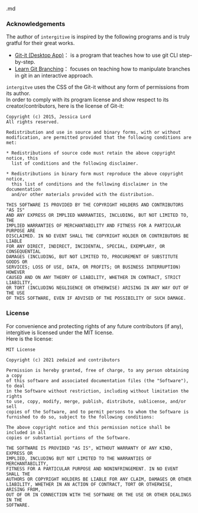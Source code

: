 .md
### Acknowledgements
The author of `intergitive` is inspired by the following programs and is truly gratful for their great works.  
- [Git-it (Desktop App)](https://github.com/jlord/git-it-electron)： is a program that teaches how to use git CLI step-by-step.  
- [Learn Git Branching](https://learngitbranching.js.org/?locale=https://learngitbranching.js.org/?locale=en_US)： focuses on teaching how to manipulate branches in git in an interactive approach.  

`intergitve` uses the CSS of the Git-it without any form of permissions from its author.  
In order to comply with its program license and show respect to its creator/contributors, here is the license of Git-it:  

```
Copyright (c) 2015, Jessica Lord
All rights reserved.

Redistribution and use in source and binary forms, with or without
modification, are permitted provided that the following conditions are met:

* Redistributions of source code must retain the above copyright notice, this
  list of conditions and the following disclaimer.

* Redistributions in binary form must reproduce the above copyright notice,
  this list of conditions and the following disclaimer in the documentation
  and/or other materials provided with the distribution.

THIS SOFTWARE IS PROVIDED BY THE COPYRIGHT HOLDERS AND CONTRIBUTORS "AS IS"
AND ANY EXPRESS OR IMPLIED WARRANTIES, INCLUDING, BUT NOT LIMITED TO, THE
IMPLIED WARRANTIES OF MERCHANTABILITY AND FITNESS FOR A PARTICULAR PURPOSE ARE
DISCLAIMED. IN NO EVENT SHALL THE COPYRIGHT HOLDER OR CONTRIBUTORS BE LIABLE
FOR ANY DIRECT, INDIRECT, INCIDENTAL, SPECIAL, EXEMPLARY, OR CONSEQUENTIAL
DAMAGES (INCLUDING, BUT NOT LIMITED TO, PROCUREMENT OF SUBSTITUTE GOODS OR
SERVICES; LOSS OF USE, DATA, OR PROFITS; OR BUSINESS INTERRUPTION) HOWEVER
CAUSED AND ON ANY THEORY OF LIABILITY, WHETHER IN CONTRACT, STRICT LIABILITY,
OR TORT (INCLUDING NEGLIGENCE OR OTHERWISE) ARISING IN ANY WAY OUT OF THE USE
OF THIS SOFTWARE, EVEN IF ADVISED OF THE POSSIBILITY OF SUCH DAMAGE.
```  

### License  
For convenience and protecting rights of any future contributors (if any), intergitive is licensed under the MIT license.  
Here is the license:  

```
MIT License

Copyright (c) 2021 zedaizd and contributors

Permission is hereby granted, free of charge, to any person obtaining a copy
of this software and associated documentation files (the "Software"), to deal
in the Software without restriction, including without limitation the rights
to use, copy, modify, merge, publish, distribute, sublicense, and/or sell
copies of the Software, and to permit persons to whom the Software is
furnished to do so, subject to the following conditions:

The above copyright notice and this permission notice shall be included in all
copies or substantial portions of the Software.

THE SOFTWARE IS PROVIDED "AS IS", WITHOUT WARRANTY OF ANY KIND, EXPRESS OR
IMPLIED, INCLUDING BUT NOT LIMITED TO THE WARRANTIES OF MERCHANTABILITY,
FITNESS FOR A PARTICULAR PURPOSE AND NONINFRINGEMENT. IN NO EVENT SHALL THE
AUTHORS OR COPYRIGHT HOLDERS BE LIABLE FOR ANY CLAIM, DAMAGES OR OTHER
LIABILITY, WHETHER IN AN ACTION OF CONTRACT, TORT OR OTHERWISE, ARISING FROM,
OUT OF OR IN CONNECTION WITH THE SOFTWARE OR THE USE OR OTHER DEALINGS IN THE
SOFTWARE.
```  
